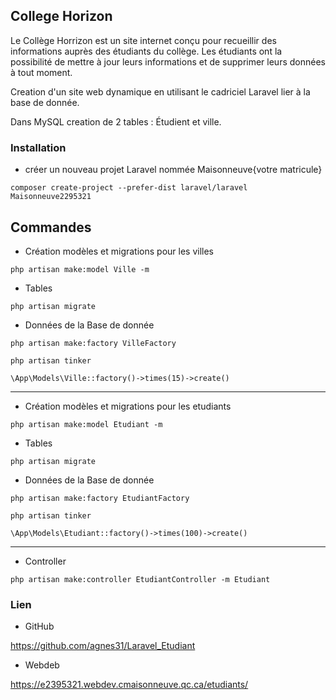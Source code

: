 ## College Horizon

Le Collège Horrizon est un site internet conçu pour recueillir des informations auprès des étudiants du collège. Les étudiants ont la possibilité de mettre à jour leurs informations et de supprimer leurs données à tout moment.

Creation d'un site web dynamique en utilisant le cadriciel Laravel lier à la base de donnée. 

Dans MySQL creation de 2 tables : Étudient et ville.

### Installation

- créer un nouveau projet Laravel nommée Maisonneuve{votre matricule} 

```
composer create-project --prefer-dist laravel/laravel Maisonneuve2295321
```

## Commandes

-  Création modèles et migrations pour les villes

```
php artisan make:model Ville -m

```
- Tables

```
php artisan migrate
```

- Données de la Base de donnée

```
php artisan make:factory VilleFactory
```

```
php artisan tinker
```
```
\App\Models\Ville::factory()->times(15)->create()
```
***

- Création modèles et migrations pour les etudiants

```
php artisan make:model Etudiant -m

```

- Tables

```
php artisan migrate
```

- Données de la Base de donnée

```
php artisan make:factory EtudiantFactory
```

```
php artisan tinker
```
```
\App\Models\Etudiant::factory()->times(100)->create()
```
***

- Controller

```
php artisan make:controller EtudiantController -m Etudiant
```

### Lien

- GitHub

https://github.com/agnes31/Laravel_Etudiant

- Webdeb

https://e2395321.webdev.cmaisonneuve.qc.ca/etudiants/
